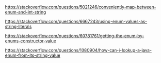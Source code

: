 

https://stackoverflow.com/questions/5021246/conveniently-map-between-enum-and-int-string

https://stackoverflow.com/questions/6667243/using-enum-values-as-string-literals

https://stackoverflow.com/questions/60781761/getting-the-enum-by-enums-constructor-value

https://stackoverflow.com/questions/1080904/how-can-i-lookup-a-java-enum-from-its-string-value